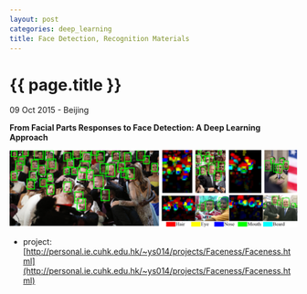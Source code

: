 ```yaml
---
layout: post
categories: deep_learning
title: Face Detection, Recognition Materials
---
```


{{ page.title }}
================

<p class="meta">09 Oct 2015 - Beijing</p>

**From Facial Parts Responses to Face Detection: A Deep Learning Approach**

<img src="/assets/dl-materials/face-detection-recognition/From_Facial_Parts_Responses_to_Face_Detection_A_Deep_Learning_Approach_index.png" width="800"/>

- project: [http://personal.ie.cuhk.edu.hk/~ys014/projects/Faceness/Faceness.html](http://personal.ie.cuhk.edu.hk/~ys014/projects/Faceness/Faceness.html)
